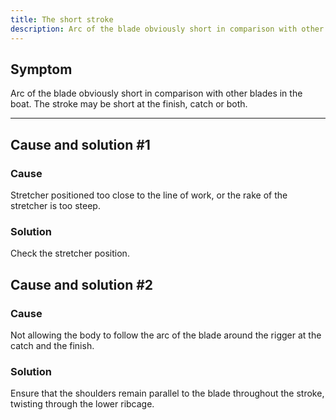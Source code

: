 ```yaml
---
title: The short stroke
description: Arc of the blade obviously short in comparison with other blades in the boat. The stroke may be short at the finish, catch or both.
---
```


## Symptom

Arc of the blade obviously short in comparison with other blades in the boat. The stroke may be short at the finish, catch or both.

---

## Cause and solution #1

### Cause

Stretcher positioned too close to the line of work, or the rake of the stretcher is too steep.

### Solution

Check the stretcher position.

## Cause and solution #2

### Cause

Not allowing the body to follow the arc of the blade around the rigger at the catch and the finish.

### Solution

Ensure that the shoulders remain parallel to the blade throughout the stroke, twisting through the lower ribcage.
